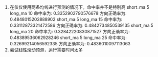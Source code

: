 1. 在仅仅使用两条均线进行预测的情况下，命中率并不是特别高
    short_ma   5   long_ma   10 命中率为:  0.3352902790576678 方向正确率为:  0.4848015202888902
    short_ma   5   long_ma   15 命中率为:  0.33112873321472586 方向正确率为:  0.4842734850539135
    short_ma   5   long_ma   20 命中率为:  0.32842220830871527 方向正确率为:  0.48389536062928246
    short_ma   5   long_ma   25 命中率为:  0.32699214056592335 方向正确率为:  0.4836010097113063
2. 尝试线性滚动预测，运行需要时间太多
